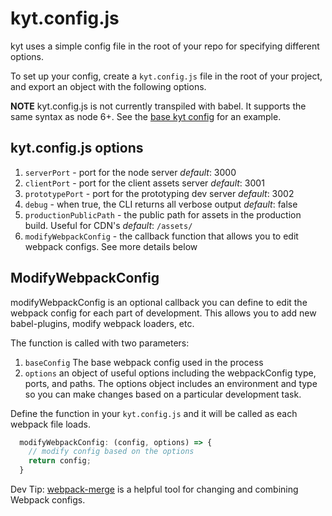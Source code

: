 # kyt.config.js

kyt uses a simple config file in the root of your repo for specifying different options.

To set up your config, create a `kyt.config.js` file in the root of your project,
and export an object with the following options.

**NOTE** kyt.config.js is not currently transpiled with babel. It supports the same syntax as node 6+.
See the [base kyt config](/config/kyt.base.config.js) for an example.

## kyt.config.js options

 1. `serverPort` - port for the node server *default*: 3000
 2. `clientPort` - port for the client assets server *default*: 3001
 3. `prototypePort` - port for the prototyping dev server *default*: 3002
 4. `debug` - when true, the CLI returns all verbose output *default*: false
 5. `productionPublicPath` - the public path for assets in the production build. Useful for CDN's *default*: `/assets/`
 6. `modifyWebpackConfig` - the callback function that allows you to edit webpack configs. See more details below
 

## ModifyWebpackConfig
modifyWebpackConfig is an optional callback you can define to edit the webpack config for each part of development.
This allows you to add new babel-plugins, modify webpack loaders, etc. 
 
The function is called with two parameters:
1. `baseConfig` The base webpack config used in the process
2. `options` an object of useful options including the webpackConfig type, ports, and paths. The options object includes an environment and type so you can make changes based on a particular development task.
 
Define the function in your `kyt.config.js` and it will be called as each webpack file loads.

```javascript 
  modifyWebpackConfig: (config, options) => {
    // modify config based on the options
    return config;
  }
```

Dev Tip: 
[webpack-merge](https://github.com/survivejs/webpack-merge) is a helpful tool for changing and combining Webpack configs. 
